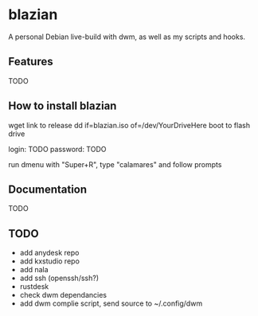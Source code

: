 # blazian
A personal Debian live-build with dwm, as well as my scripts and hooks.

## Features
TODO

## How to install blazian

wget link to release
dd if=blazian.iso of=/dev/YourDriveHere
boot to flash drive

login: TODO 
password: TODO

run dmenu with "Super+R", type "calamares" and follow prompts

## Documentation
TODO

## TODO
- add anydesk repo
- add kxstudio repo
- add nala
- add ssh (openssh/ssh?)
- rustdesk
- check dwm dependancies
- add dwm complie script, send source to ~/.config/dwm
